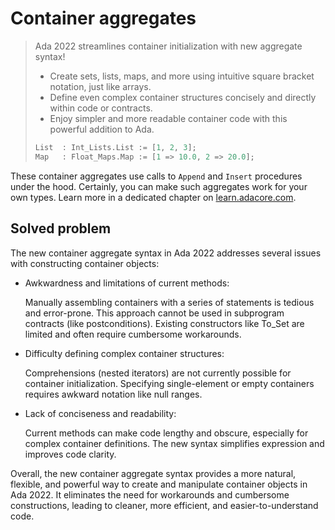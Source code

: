 # Container aggregates

> Ada 2022 streamlines container initialization with new aggregate syntax!
>
> - Create sets, lists, maps, and more using intuitive square bracket notation,
>   just like arrays.
> - Define even complex container structures concisely and directly within code
>   or contracts.
> - Enjoy simpler and more readable container code with this powerful addition
>   to Ada.
>
> ```ada
> List  : Int_Lists.List := [1, 2, 3];
> Map   : Float_Maps.Map := [1 => 10.0, 2 => 20.0];
> ```

These container aggregates use calls to `Append` and `Insert` procedures under
the hood. Certainly, you can make such aggregates work for your own types. Learn
more in a dedicated chapter on
[learn.adacore.com](https://learn.adacore.com/courses/whats-new-in-ada-2022/chapters/container_aggregates.html).

## Solved problem

The new container aggregate syntax in Ada 2022 addresses several issues with
constructing container objects:

- Awkwardness and limitations of current methods:

  Manually assembling containers with a series of statements is tedious and
  error-prone. This approach cannot be used in subprogram contracts (like
  postconditions). Existing constructors like To_Set are limited and often
  require cumbersome workarounds.

- Difficulty defining complex container structures:

  Comprehensions (nested iterators) are not currently possible for container
  initialization. Specifying single-element or empty containers requires awkward
  notation like null ranges.

- Lack of conciseness and readability:

  Current methods can make code lengthy and obscure, especially for complex
  container definitions. The new syntax simplifies expression and improves code
  clarity.

Overall, the new container aggregate syntax provides a more natural, flexible,
and powerful way to create and manipulate container objects in Ada 2022. It
eliminates the need for workarounds and cumbersome constructions, leading to
cleaner, more efficient, and easier-to-understand code.
